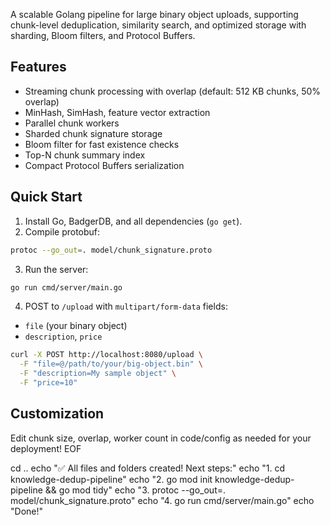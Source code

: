 
A scalable Golang pipeline for large binary object uploads, supporting chunk-level deduplication, similarity search, and optimized storage with sharding, Bloom filters, and Protocol Buffers.

## Features

- Streaming chunk processing with overlap (default: 512 KB chunks, 50% overlap)
- MinHash, SimHash, feature vector extraction
- Parallel chunk workers
- Sharded chunk signature storage
- Bloom filter for fast existence checks
- Top-N chunk summary index
- Compact Protocol Buffers serialization

## Quick Start

1. Install Go, BadgerDB, and all dependencies (`go get`).
2. Compile protobuf:

```bash
protoc --go_out=. model/chunk_signature.proto
```

3. Run the server:

```bash
go run cmd/server/main.go
```

4. POST to `/upload` with `multipart/form-data` fields:
- `file` (your binary object)
- `description`, `price`

```bash
curl -X POST http://localhost:8080/upload \
  -F "file=@/path/to/your/big-object.bin" \
  -F "description=My sample object" \
  -F "price=10"
```

## Customization

Edit chunk size, overlap, worker count in code/config as needed for your deployment!
EOF

cd ..
echo "✅ All files and folders created! Next steps:"
echo "1. cd knowledge-dedup-pipeline"
echo "2. go mod init knowledge-dedup-pipeline && go mod tidy"
echo "3. protoc --go_out=. model/chunk_signature.proto"
echo "4. go run cmd/server/main.go"
echo "Done!"
